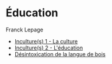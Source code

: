 
# Éducation 

Franck Lepage

* [Inculture(s) 1 - La culture](https://www.youtube.com/watch?v=9MCU7ALAq0Q) 
* [Inculture(s) 2 - L'éducation](https://www.youtube.com/watch?v=ACxRSSkYR_k)
* [Désintoxication de la langue de bois](https://www.youtube.com/watch?v=8oSIq5mxhv8)

<!-- Inculture(s) 4 : Faim de pétrole - http://www.youtube.com/watch?v=SpDAoO...
Inculture(s) 5 : Le travail - http://www.youtube.com/watch?v=cqIcOa...
Inculture(s) 8 : L'eau, ça chie - http://www.youtube.com/watch?v=hijW2y...
Inculture(s) 9 : Le Management - http://www.youtube.com/watch?v=F0pTUK... -->
